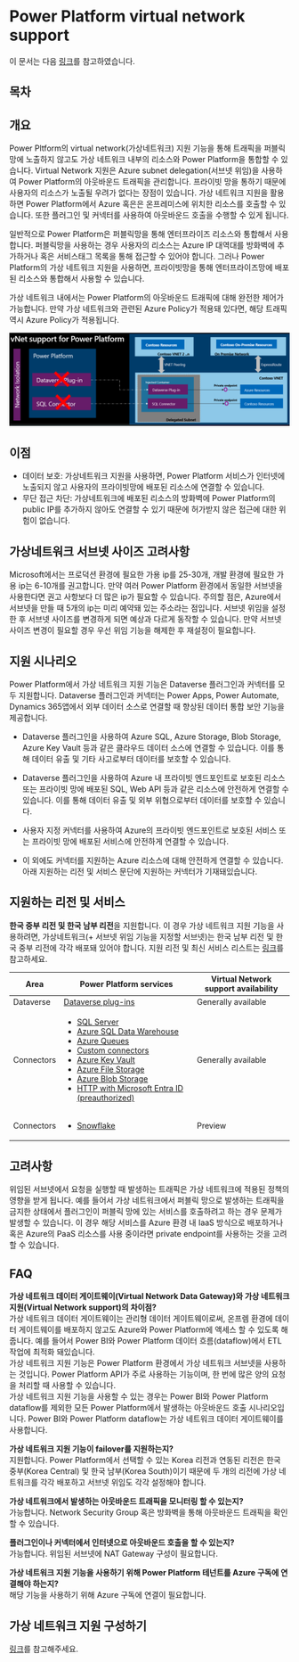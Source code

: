 # Power Platform virtual network support

이 문서는 다음 [링크](https://learn.microsoft.com/en-us/power-platform/admin/vnet-support-overview)를 참고하였습니다.

목차
-----


개요
-----
Power Pltform의 virtual network(가상네트워크) 지원 기능을 통해 트래픽을 퍼블릭망에 노출하지 않고도 가상 네트워크 내부의 리소스와 Power Platform을 통합할 수 있습니다. Virtual Network 지원은 Azure subnet delegation(서브넷 위임)을 사용하여 Power Platform의 아웃바운드 트래픽을 관리합니다. 프라이빗 망을 통하기 때문에 사용자의 리소스가 노출될 우려가 없다는 장점이 있습니다. 가상 네트워크 지원을 활용하면 Power Platform에서 Azure 혹은은 온프레미스에 위치한 리소스를 호출할 수 있습니다. 또한 플러그인 및 커넥터를 사용하여 아웃바운드 호출을 수행할 수 있게 됩니다.

일반적으로 Power Platform은 퍼블릭망을 통해 엔터프라이즈 리소스와 통합해서 사용합니다. 퍼블릭망을 사용하는 경우 사용자의 리소스는 Azure IP 대역대를 방화벽에 추가하거나 혹은 서비스태그 목록을 통해 접근할 수 있어야 합니다. 그러나 Power Platform의 가상 네트워크 지원을 사용하면, 프라이빗망을 통해 엔터프라이즈망에 배포된 리소스와 통합해서 사용할 수 있습니다.

가상 네트워크 내에서는 Power Platform의 아웃바운드 트래픽에 대해 완전한 제어가 가능합니다. 만약 가상 네트워크와 관련된 Azure Policy가 적용돼 있다면, 해당 트래픽 역시 Azure Policy가 적용됩니다. 

![Power Platform 가상 네트워크 지원 기능을 나타낸 아키텍쳐쳐](screenshots/vnet-support-traffic.png)

이점
-----
- 데이터 보호: 가상네트워크 지원을 사용하면, Power Platform 서비스가 인터넷에 노출되지 않고 사용자의 프라이빗망에 배포된 리소스에 연결할 수 있습니다.
- 무단 접근 차단: 가상네트워크에 배포된 리소스의 방화벽에 Power Platform의 public IP를 추가하지 않아도 연결할 수 있기 때문에 허가받지 않은 접근에 대한 위험이 없습니다.

가상네트워크 서브넷 사이즈 고려사항
-----
Microsoft에서는 프로덕션 환경에 필요한 가용 ip를 25-30개, 개발 환경에 필요한 가용 ip는 6-10개를 권고합니다. 만약 여러 Power Platform 환경에서 동일한 서브넷을 사용한다면 권고 사항보다 더 많은 ip가 필요할 수 있습니다. 주의할 점은, Azure에서 서브넷을 만들 때 5개의 ip는 미리 예약돼 있는 주소라는 점입니다. 서브넷 위임을 설정한 후 서브넷 사이즈를 변경하게 되면 예상과 다르게 동작할 수 있습니다. 만약 서브넷 사이즈 변경이 필요할 경우 우선 위임 기능을 해제한 후 재설정이 필요합니다.  

지원 시나리오
-----
Power Platform에서 가상 네트워크 지원 기능은 Dataverse 플러그인과 커넥터를 모두 지원합니다. Dataverse 플러그인과 커넥터는 Power Apps, Power Automate, Dynamics 365앱에서 외부 데이터 소스로 연결할 때 향상된 데이터 통합 보안 기능을 제공합니다. 

- Dataverse 플러그인을 사용하여 Azure SQL, Azure Storage, Blob Storage, Azure Key Vault 등과 같은 클라우드 데이터 소스에 연결할 수 있습니다. 이를 통해 데이터 유출 및 기타 사고로부터 데이터를 보호할 수 있습니다.

- Dataverse 플러그인을 사용하여 Azure 내 프라이빗 엔드포인트로 보호된 리소스 또는 프라이빗 망에 배포된 SQL, Web API 등과 같은 리소스에 안전하게 연결할 수 있습니다. 이를 통해 데이터 유출 및 외부 위협으로부터 데이터를 보호할 수 있습니다.

- 사용자 지정 커넥터를 사용하여 Azure의 프라이빗 엔드포인트로 보호된 서비스 또는 프라이빗 망에 배포된 서비스에 안전하게 연결할 수 있습니다.

- 이 외에도 커넥터를 지원하는 Azure 리소스에 대해 안전하게 연결할 수 있습니다. 아래 지원하는 리전 및 서비스 문단에 지원하는 커넥터가 기재돼있습니다.

지원하는 리전 및 서비스
-----
**한국 중부 리전 및 한국 남부 리전**을 지원합니다. 이 경우 가상 네트워크 지원 기능을 사용하려면, 가상네트워크(+ 서브넷 위임 기능을 지정할 서브넷)는 한국 남부 리전 및 한국 중부 리전에 각각 배포돼 있어야 합니다. 지원 리전 및 최신 서비스 리스트는 [링크](https://learn.microsoft.com/ko-kr/power-platform/admin/vnet-support-overview#supported-services)를 참고하세요.

| Area      | Power Platform services | Virtual Network support availability|
|-----------|-------------------------|-------------------------|
| Dataverse | [Dataverse plug-ins](/power-apps/developer/data-platform/plug-ins) | Generally available |
| Connectors | <ul><li>[SQL Server](/connectors/sql/)</li><li>[Azure SQL Data Warehouse](/connectors/sqldw/)</li><li>[Azure Queues](/connectors/azurequeues/)</li><li>[Custom connectors](/connectors/custom-connectors/)</li><li>[Azure Key Vault](/connectors/keyvault/)</li><li>[Azure File Storage](/connectors/azurefile/)</li><li>[Azure Blob Storage](/connectors/azureblob/)</li><li>[HTTP with Microsoft Entra ID (preauthorized)](/connectors/webcontents/)</li></ul> | Generally available |
| Connectors | <ul><li>[Snowflake](/connectors/snowflakeip/)</li></ul> | Preview |

고려사항
-----
위임된 서브넷에서 요청을 실행할 때 발생하는 트래픽은 가상 네트워크에 적용된 정책의 영향을 받게 됩니다. 예를 들어서 가상 네트워크에서 퍼블릭 망으로 발생하는 트래픽을 금지한 상태에서 플러그인이 퍼블릭 망에 있는 서비스를 호출하려고 하는 경우 문제가 발생할 수 있습니다. 이 경우 해당 서비스를 Azure 환경 내 IaaS 방식으로 배포하거나 혹은 Azure의 PaaS 리소스를 사용 중이라면 private endpoint를 사용하는 것을 고려할 수 있습니다.

FAQ
-----
**가상 네트워크 데이터 게이트웨이(Virtual Network Data Gateway)와 가상 네트워크 지원(Virtual Network support)의 차이점?**  
가상 네트워크 데이터 게이트웨이는 관리형 데이터 게이트웨이로써, 온프렘 환경에 데이터 게이트웨이를 배포하지 않고도 Azure와 Power Platform에 액세스 할 수 있도록 해줍니다. 예를 들어서 Power BI와 Power Platform 데이터 흐름(dataflow)에서 ETL 작업에 최적화 돼있습니다.  
가상 네트워크 지원 기능은 Power Platform 환경에서 가상 네트워크 서브넷을 사용하는 것입니다. Power Platform API가 주로 사용하는 기능이며, 한 번에 많은 양의 요청을 처리할 때 사용할 수 있습니다.  
가상 네트워크 지원 기능을 사용할 수 있는 경우는 Power BI와 Power Platform dataflow를 제외한 모든 Power Platform에서 발생하는 아웃바운드 호출 시나리오입니다. Power BI와 Power Platform dataflow는 가상 네트워크 데이터 게이트웨이를 사용합니다.  
  
**가상 네트워크 지원 기능이 failover를 지원하는지?**  
지원합니다. Power Platform에서 선택할 수 있는 Korea 리전과 연동된 리전은 한국 중부(Korea Central) 및 한국 남부(Korea South)이기 때문에 두 개의 리전에 가상 네트워크를 각각 배포하고 서브넷 위임도 각각 설정해야 합니다. 
  
**가상 네트워크에서 발생하는 아웃바운드 트래픽을 모니터링 할 수 있는지?**  
가능합니다. Network Security Group 혹은 방화벽을 통해 아웃바운드 트래픽을 확인할 수 있습니다.  
  
**플러그인이나 커넥터에서 인터넷으로 아웃바운드 호출을 할 수 있는지?**  
가능합니다. 위임된 서브넷에 NAT Gateway 구성이 필요합니다.  
  
**가상 네트워크 지원 기능을 사용하기 위해 Power Platform 테넌트를 Azure 구독에 연결해야 하는지?**  
해당 기능을 사용하기 위해 Azure 구독에 연결이 필요합니다.  
  
가상 네트워크 지원 구성하기
-----
[링크](https://github.com/youkhi/Power-Platform-virtual-network-support/blob/main/Hands%20on%20Lab.md)를 참고해주세요.
  



